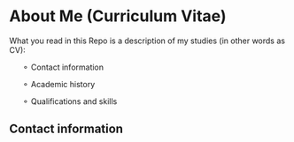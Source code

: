 # About Me (Curriculum Vitae)
What you read in this Repo is a description of my studies (in other words as CV):

&nbsp;&nbsp;&nbsp;&nbsp;&nbsp;&nbsp;&#9900; Contact information

&nbsp;&nbsp;&nbsp;&nbsp;&nbsp;&nbsp;&#9900; Academic history

&nbsp;&nbsp;&nbsp;&nbsp;&nbsp;&nbsp;&#9900; Qualifications and skills
## Contact information
